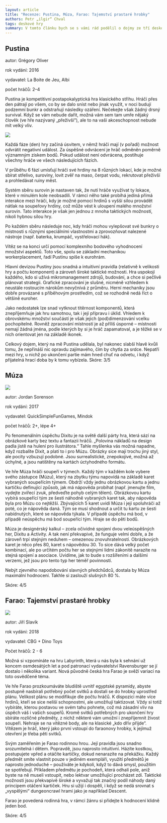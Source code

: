 ```yaml
---
layout: article
title: "Recenze: Pustina, Múza, Farao: Tajemství prastaré hrobky"
authors: Petr „ilgir“ Chval 
tags: deskové hry
summary: V tomto článku bych se s vámi rád podělil o dojmy ze tří deskových her, které jsem měl možnost si v poslední době zahrát. Všechny jsou dostupné na našem trhu v české lokalizaci a jsou poměrně nové – vyšly v letech 2016, 2017 a 2018.
---
```


## Pustina

autor: Grégory Oliver

rok vydání: 2016

vydavatel: La Boite de Jeu, Albi

počet hráčů: 2–4

Pustina je kompetitivní postapokalyptická hra klasického střihu. Hráči přes den pátrají po všem, co by se dalo sníst nebo jinak využít, v noci budují podzemní bunkr a odstraňují následky ozáření. Nečekejte však žádný drsný survival. Když se vám nebude dařit, možná vám sem tam umře nějaký člověk (ve hře nazývaný „přeživší“), ale to na vaši akceschopnost nebude mít velký vliv.

![](main-cz-large-opt.jpg)

Každá fáze (den) hry začíná úsvitem, v němž hráči mají (v pořadí) možnost odvrátit negativní událost. Za úspěšné odvrácení je hráč odměněn poměrně významným ziskem bodů. Pokud událost není odvrácena, postihuje všechny hráče ve všech následujících fázích.

V průběhu 6 fází umísťují hráči své hrdiny na 8 různých lokací, kde je možné sbírat střelivo, suroviny, lovit zvěř na maso, čerpat vodu, rekrutovat přeživší a prohledávat ruiny měst.

Systém sběru surovin je nastaven tak, že nutí hráče využívat ty lokace, které v minulém kole neobsadili. V rámci něho také probíhá jediná přímá interakce mezi hráči, kdy je možné pomocí hrdinů s vyšší silou provádět nátlak na soupeřovy hrdiny, což může vést k uloupení malého množství surovin. Tato interakce je však jen jednou z mnoha taktických možností, nikoli hybnou silou hry.

Po každém sběru následuje noc, kdy hráči mohou vylepšovat své bunkry o místnosti s různými speciálními vlastnostmi a zprovozňovat nalezené nástroje (např. baterka, krumpáč, vystřelovací hák).

Vítěz se na konci určí pomocí komplexního bodového vyhodnocení množství aspektů. Toto vše, spolu se základní mechanikou workerplacement, řadí Pustinu spíše k eurohrám.

Hlavní devizou Pustiny jsou snadná a intuitivní pravidla (relativně k velikosti hry a počtu komponent) a zároveň široké taktické možnosti. Hra uspokojí každého, kdo si užívá mikromanagement zdrojů, budování, a chce si pečlivě plánovat strategii. Grafické zpracování je slušné, nicméně vzhledem k neustále rostoucím nárokům nevyčnívá z průměru. Herní mechaniky jsou dobře provázané s příběhovým prostředím, což se rozhodně nedá říct o většině euroher.

Jako nedostatek lze snad vytknout titěrnost komponentů, která znepříjemňuje jak hru samotnou, tak i její přípravu i úklid. Vhledem k obrovskému množství součástí je však jejich (pod)dimenzování vcelku pochopitelné. Rovněž zpracování místností je až příliš úsporné – místnosti nemají žádná jména, podle kterých by si je hráč zapamatoval, a je těžké se v nich orientovat jen na základě ikonek.

Celkový dojem, který na mě Pustina udělala, byl nakonec slabší hlavě kvůli tomu, že nepřináší nic opravdu zajímavého, čím by chytla za srdce. Nepatří mezi hry, u nichž po ukončení partie mám hned chuť na odvetu, i když přijatelná hrací doba by k tomu vybízela. Skóre: 3/5

## Múza

![](22658-opt.jpg)

autor: Jordan Sorenson

rok vydání: 2017

vydavatel: QuickSimpleFunGames, Mindok

počet hráčů: 2+, lépe 4+

Po fenomenálním úspěchu Dixitu je na světě další párty hra, která sází na obrázkové karty bez textu a fantazii hráčů. „Polovina nákladů na design padla jistě na hulení pro ilustrátora.“ Tahle myšlenka vás možná napadne, když rozbalíte Dixit, a platí to i pro Múzu. Obrázky sice mají trochu jiný styl, ale pocity vzbuzují podobné. Jsou surrealistické, znepokojivé, možná až úchylné, a jsou natištěny na kartách úctyhodného formátu.

Ve hře Múza hráči soupeří v týmech. Každý tým v každém kole vybere svého zástupce (Múzu), který na zbytku týmu napovídá na základě karet vybraných soupeřícím týmem. Obdrží vždy jednu obrázkovou kartu a jednu kartičku definující způsob, jak má nápověda probíhat (např. jmenujte film, vydejte zvířecí zvuk, předveďte pohyb celým tělem). Obrázkovou kartu vybírá soupeřící tým ze šesti náhodně vybraných karet tak, aby nápověda byla pro Múzu co nejtěžší. Zbývajících 5 karet uvidí Múza i její spoluhráči až poté, co je nápověda daná. Tým se musí shodnout a určit tu kartu ze šesti nabídnutých, které se nápověda týkala. V případě úspěchu má bod, v případě neúspěchu má bod soupeřící tým. Hraje se do pěti bodů.

Múza je designérský kalkul – zcela očividné spojení dvou veleúspěšných her, Dixitu a Activity. A tak není překvapivé, že funguje velmi dobře, a že zároveň trpí stejným neduhem – omezenou znovuhratelností. Obrázkových karet je něco přes 80, karet s nápovědou 30. To sice dává velký počet kombinací, ale po určitém počtu her se stejnými lidmi zákonitě narazíte na stejná spojení a asociace. Uvidíme, jak to bude s rozšířeními a dalšími verzemi, jež jsou pro tento typ her téměř povinností.

Nebýt zjevného napodobování slavných předchůdců, dostala by Múza maximální hodnocení. Takhle si zaslouží slušných 80 %.

Skóre: 4/5

## Farao: Tajemství prastaré hrobky

![](23332-opt.jpg)

autor: Jiří Slavík

rok vydání: 2018

vydavatel: CBG + Dino Toys

Počet hráčů: 2 - 6

Možná si vzpomínáte na hru Labyrinth, která u nás byla k sehnání už koncem osmdesátých let a pod patronací vydavatelství Ravensburger se jí dostalo i několika variant. Nová původně česká hra Farao je svěží variací na toto osvědčené téma.

Ve hře Farao prozkoumáváte bludiště uvnitř egyptské pyramidy, abyste postupně nasbírali potřebný počet svitků a dostali se do hrobky uprostřed plánu. Velikost plánu se modifikuje dle počtu hráčů. K dispozici máte více hrdinů, kteří se sice neliší schopnostmi, ale umožňují taktizovat. Vždy si totiž vybíráte, kterou postavou ve svém tahu pohnete, což má zásadní vliv na úspěch váš i vašich soupeřů. Kromě svitků potřebných pro ukončení hry sbíráte rozličné předměty, z nichž některé vám umožní i znepříjemnit živost soupeři. Nehraje se na vítězné body, ale na klasické „kdo dřív přijde“. Vítězem je hráč, který jako první vstoupí do faraonovy hrobky, k jejímuž otevření je třeba pěti svitků.

Svým zaměřením je Farao rodinnou hrou. Její pravidla jsou snadno srozumitelná i dětem. Popravdě, jsou naprosto intuitivní. Házíte kostkou, postupujete vpřed a otáčíte kartičky, dokud nenarazíte na překážku. Každý předmět smíte vlastnit pouze v jediném exempláři, využití předmětů je naprosto jednoduché – používáte je kdykoli, když to dává smysl, použitím se spotřebují. Příkladem předmětu je pochodeň, která odhalí pole, aniž byste na ně museli vstoupit, nebo lektvar umožňující procházet zdí. Taktické možnosti jsou překvapivě široké a vyvažují tak značný podíl náhody daný principem otáčení kartiček. Hru si užijí i dospělí, i když se nedá srovnat s „vyspělými“ dungeoncrawl hrami jako je například Descent.

Farao je povedená rodinná hra, v rámci žánru si přidejte k hodnocení klidně jeden bod.

Skóre: 4/5
